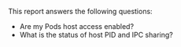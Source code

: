 This report answers the following questions:

- Are my Pods host access enabled?
- What is the status of host PID and IPC sharing?
